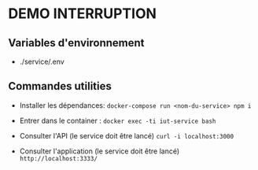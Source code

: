 # DEMO INTERRUPTION

## Variables d'environnement
- ./service/.env

## Commandes utilities

- Installer les dépendances:
`docker-compose run <nom-du-service> npm i`

- Entrer dans le container :
`docker exec -ti iut-service bash`

- Consulter l'API (le service doit être lancé)
`curl -i localhost:3000`

- Consulter l'application (le service doit être lancé)
`http://localhost:3333/`